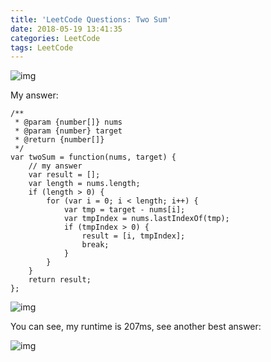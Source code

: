 ```yaml
---
title: 'LeetCode Questions: Two Sum'
date: 2018-05-19 13:41:35
categories: LeetCode
tags: LeetCode
---
```


![img](https://gw.alipayobjects.com/zos/skylark/53af2bf7-990e-4ae7-9e4e-d63ff79cba28/2018/png/4feccaef-8798-47a9-977a-c383315bf53e.png)

<!-- more -->

My answer: 

```
/**
 * @param {number[]} nums
 * @param {number} target
 * @return {number[]}
 */
var twoSum = function(nums, target) {
    // my answer
    var result = [];
    var length = nums.length;
    if (length > 0) {
        for (var i = 0; i < length; i++) {
            var tmp = target - nums[i];
            var tmpIndex = nums.lastIndexOf(tmp);
            if (tmpIndex > 0) {
                result = [i, tmpIndex];
                break;
            }
        }
    }
    return result;
};

```

![img](https://gw.alipayobjects.com/zos/skylark/488e5f55-0272-4a56-bf46-6b6d6bed9327/2018/png/40c9eae9-4d97-4276-a13b-64744fd20025.png)

You can see, my runtime is 207ms, see another best answer:

![img](https://gw.alipayobjects.com/zos/skylark/7156a3f7-7caa-4a90-905c-2fc8c4a6e59b/2018/png/1d87cfb2-3c31-46ac-bfb0-74fba0d20a93.png)